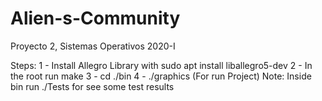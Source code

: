 # Alien-s-Community
Proyecto 2, Sistemas Operativos 2020-I

Steps:
1 - Install Allegro Library with sudo apt install liballegro5-dev
2 - In the root run make
3 - cd ./bin
4 - ./graphics (For run Project)
Note: Inside bin run ./Tests for see some test results

